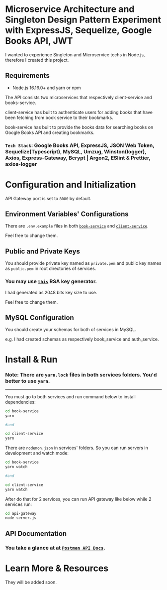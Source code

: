 # Microservice Architecture and Singleton Design Pattern Experiment with ExpressJS, Sequelize, Google Books API, JWT

I wanted to experience Singleton and Microservice techs in Node.js, therefore I created this project.


## Requirements

- Node.js 16.16.0+ and yarn or npm



The API consists two microservices that respectively client-service and books-service.

client-service has built to authenticate users for adding books that have been fetching from book service to their bookmarks.

book-service has built to provide the books data for searching books on Google Books API and creating bookmarks.

### `Tech Stack`: Google Books API, ExpressJS, JSON Web Token, Sequelize(Typescript), MySQL, Umzug, Winston(logger), Axios, Express-Gateway, Bcrypt | Argon2, ESlint & Prettier, axios-logger



# Configuration and Initialization

API Gateway port is set to `8080` by default.
## Environment Variables' Configurations

There are  `.env.example` files in both [`book-service`](./book-service/.env.example) and [`client-service`](./client-service/.env.example).

Feel free to change them.
## Public and Private Keys

You should provide private key named as `private.pem` and public key names as `public.pem` in root directories of services.

### You may use [`this`](http://travistidwell.com/jsencrypt/demo/) RSA key generator.
I had generated as 2048 bits key size to use.

Feel free to change them.

## MySQL Configuration

You should create your schemas for both of services in MySQL.

e.g. I had created schemas as respectively book_service and auth_service.


# Install & Run

### Note: There are `yarn.lock` files in both services folders. You'd better to use `yarn`.

<hr>

You must go to both services and run command below to install dependencies:
```sh
cd book-service
yarn

#and

cd client-service
yarn
```

There are `nodemon.json` in services' folders. So you can run servers in development and watch mode:
```sh
cd book-service
yarn watch

#and

cd client-service
yarn watch
```

After do that for 2 services, you can run API gateway like below while 2 services run:
```sh
cd api-gateway
node server.js
```

## API Documentation

### You take a glance at at [`Postman API Docs`](https://documenter.getpostman.com/view/6383857/VUqoRyqS).



# Learn More & Resources

They will be added soon.